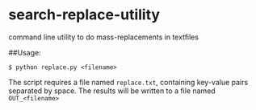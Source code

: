 # search-replace-utility
command line utility to do mass-replacements in textfiles

##Usage:

    $ python replace.py <filename>

The script requires a file named `replace.txt`, containing key-value pairs separated by space.
The results will be written to a file named `OUT_<filename>`
